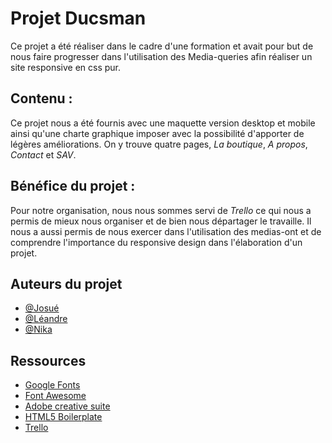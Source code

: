 
# Projet Ducsman

Ce projet a été réaliser 
dans le cadre d'une formation et avait pour but de nous faire progresser dans l'utilisation des Media-queries afin réaliser un site responsive en css pur.

## Contenu : 
Ce projet nous a été fournis avec une maquette version desktop et mobile ainsi qu'une charte graphique imposer avec la possibilité d'apporter de légères améliorations.
On y trouve quatre pages, *La boutique*, *A propos*, *Contact* et *SAV*.
## Bénéfice du projet :
Pour notre organisation, nous nous sommes servi de *Trello* ce qui nous a permis de mieux nous organiser et de bien nous départager le travaille.
Il nous a aussi permis de nous exercer dans l'utilisation des medias-ont et de comprendre l'importance du responsive design dans l'élaboration d'un projet.
## Auteurs du projet

- [@Josué](https://www.github.com/Rowada)
- [@Léandre](https://github.com/LeandrenewL)
- [@Nika](https://github.com/mandassori)

## Ressources 

- [Google Fonts](https://fonts.google.com/)
- [Font Awesome](https://fontawesome.com/)
- [Adobe creative suite](https://www.adobe.com/fr/creativecloud.html)
- [HTML5 Boilerplate](https://html5boilerplate.com/)
- [Trello](https://trello.com/)
